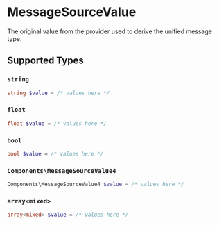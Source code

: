 # MessageSourceValue

The original value from the provider used to derive the unified message type.


## Supported Types

### `string`

```php
string $value = /* values here */
```

### `float`

```php
float $value = /* values here */
```

### `bool`

```php
bool $value = /* values here */
```

### `Components\MessageSourceValue4`

```php
Components\MessageSourceValue4 $value = /* values here */
```

### `array<mixed>`

```php
array<mixed> $value = /* values here */
```

